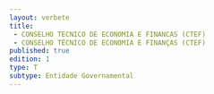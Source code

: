 ```yaml
---
layout: verbete
title:
 - CONSELHO TECNICO DE ECONOMIA E FINANCAS (CTEF)
 - CONSELHO TÉCNICO DE ECONOMIA E FINANÇAS (CTEF)
published: true
edition: 1  
type: T
subtype: Entidade Governamental
---
```


